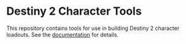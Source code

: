 # Destiny 2 Character Tools

This repository contains tools for use in building Destiny 2 character 
loadouts.  See the [documentation](./docs/book/overview.md) for details.
